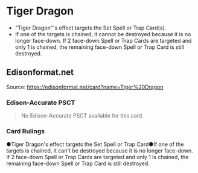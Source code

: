 # Tiger Dragon

*   "Tiger Dragon"'s effect targets the Set Spell or Trap Card(s).
*   If one of the targets is chained, it cannot be destroyed because it is no longer face-down. If 2 face-down Spell or Trap Cards are targeted and only 1 is chained, the remaining face-down Spell or Trap Card is still destroyed.

## Edisonformat.net

Source: https://edisonformat.net/card?name=Tiger%20Dragon

### Edison-Accurate PSCT

> No Edison-Accurate PSCT available for this card.

### Card Rulings

●Tiger Dragon's effect targets the Set Spell or Trap Card●If one of the targets is chained, it can't be destroyed because it is no longer face-down. If 2 face-down Spell or Trap Cards are targeted and only 1 is chained, the remaining face-down Spell or Trap Card is still destroyed.
            